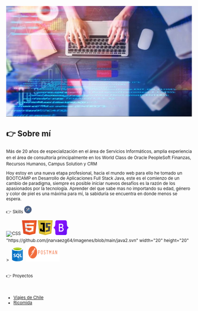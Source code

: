 <picture>
     <img src="https://github.com/jnarvaezg64/imagenes/blob/main/Banner.JPG" width="800" height="300" alt="CSS">
</picture>

 <h2>👉 Sobre mí</h2>

<small> 
Más de 20 años de especialización en el área de Servicios Informáticos, amplia experiencia en el área de consultoría principalmente en los World Class de Oracle PeopleSoft Finanzas, Recursos Humanos, Campus Solution y CRM

Hoy estoy en una nueva etapa profesional, hacia el mundo web para ello he tomado un BOOTCAMP en Desarrollo de Aplicaciones Full Stack Java, este es el comienzo de un cambio de paradigma, siempre es posible iniciar nuevos desafíos es la razón de los apasionados por la tecnología. Aprender del que sabe mas no importando su edad, género y color de piel es una máxima para mí, la sabiduría se encuentra en donde menos se espera.

 <p>👉 Skills <picture> <img src="https://github.com/jnarvaezg64/imagenes/blob/main/Herramientas.png" width="20" height="20"></picture></p>

<picture>
     <img src="https://github.com/jnarvaezg64/imagenes/blob/main/css.svg" width="40" height="40" alt="CSS">
</picture>
<picture>
     <img src="https://github.com/jnarvaezg64/imagenes/blob/main/html.svg" width="40" height="40" >
</picture>
<picture>
      <img src="https://github.com/jnarvaezg64/imagenes/blob/main/JavaScript.svg" width="40" height="40" > 
</picture>
<picture>
   <img src="https://github.com/jnarvaezg64/imagenes/blob/main/bootstrap.svg" width="40" height="40" >
</picture>
<picture>
      "https://github.com/jnarvaezg64/imagenes/blob/main/java2.svn" width="20" height="20" >
</picture>
<picture>
      <img src="https://github.com/jnarvaezg64/imagenes/blob/main/sql_icon-300x300.png" width="40" height="40" >
</picture>
<picture>
      <img src="https://github.com/jnarvaezg64/imagenes/blob/main/Postman.jpg" width="90" height="50" >
</picture>
<br>
<br>
     <p> 👉 Proyectos </p>
 <br>
     
    
* [Viajes de Chile](https://jnarvaezg64.github.io/viajes_de_chile/)
* [Ricomida](https://jnarvaezg64.github.io/ricomida/) 
